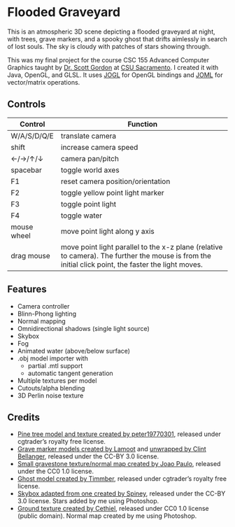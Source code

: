 # Flooded Graveyard

This is an atmospheric 3D scene depicting a flooded graveyard at night, with trees, grave markers, and a spooky ghost that drifts aimlessly in search of lost souls. The sky is cloudy with patches of stars showing through.

This was my final project for the course CSC 155 Advanced Computer Graphics taught by [Dr. Scott Gordon](https://athena.ecs.csus.edu/~gordonvs/) at [CSU Sacramento](https://www.csus.edu/). I created it with Java, OpenGL, and GLSL. It uses [JOGL](https://jogamp.org/jogl/www/) for OpenGL bindings and [JOML](https://github.com/JOML-CI/JOML) for vector/matrix operations.

## Controls

| Control | Function |
| --- | --- |
| W/A/S/D/Q/E | translate camera |
| shift | increase camera speed |
| ←/→/↑/↓ | camera pan/pitch |
| spacebar | toggle world axes |
| F1 | reset camera position/orientation |
| F2 | toggle yellow point light marker |
| F3 | toggle point light |
| F4 | toggle water |
| mouse wheel | move point light along y axis |
| drag mouse | move point light parallel to the x-z plane (relative to camera). The further the mouse is from the initial click point, the faster the light moves. |

## Features

- Camera controller
- Blinn-Phong lighting
- Normal mapping
- Omnidirectional shadows (single light source)
- Skybox
- Fog
- Animated water (above/below surface)
- .obj model importer with
    - partial .mtl support
    - automatic tangent generation
- Multiple textures per model
- Cutouts/alpha blending
- 3D Perlin noise texture

## Credits

- [Pine tree model and texture created by peter19770301](https://www.cgtrader.com/free-3d-models/plant/conifer/pine-tree-model), released under cgtrader’s royalty free license.
- [Grave marker models created by Lamoot](https://opengameart.org/content/rts-medieval-props) and [unwrapped by Clint Bellanger](https://opengameart.org/content/medieval-props-textured), released under the CC-BY 3.0 license.
- [Small gravestone texture/normal map created by Joao Paulo](https://3dtextures.me/2019/01/03/rock-028/), released under the CC0 1.0 license.
- [Ghost model created by Timmber](https://www.cgtrader.com/free-3d-models/character/clothing/3-black-hooded-capes), released under cgtrader’s royalty free license.
- [Skybox adapted from one created by Spiney](https://opengameart.org/content/cloudy-skyboxes), released under the CC-BY 3.0 license. Stars added by me using Photoshop.
- [Ground texture created by Cethiel](https://opengameart.org/content/tileable-grass-textures-set-2), released under CC0 1.0 license (public domain). Normal map created by me using Photoshop.
